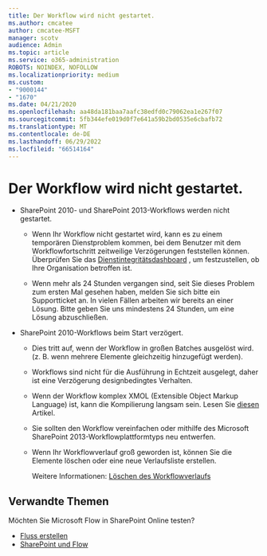 ```yaml
---
title: Der Workflow wird nicht gestartet.
ms.author: cmcatee
author: cmcatee-MSFT
manager: scotv
audience: Admin
ms.topic: article
ms.service: o365-administration
ROBOTS: NOINDEX, NOFOLLOW
ms.localizationpriority: medium
ms.custom:
- "9000144"
- "1670"
ms.date: 04/21/2020
ms.openlocfilehash: aa48da181baa7aafc38edfd0c79062ea1e267f07
ms.sourcegitcommit: 5fb344efe019d0f7e641a59b2bd0535e6cbafb72
ms.translationtype: MT
ms.contentlocale: de-DE
ms.lasthandoff: 06/29/2022
ms.locfileid: "66514164"
---
```

# <a name="workflow-is-not-starting"></a>Der Workflow wird nicht gestartet.

- SharePoint 2010- und SharePoint 2013-Workflows werden nicht gestartet.

    - Wenn Ihr Workflow nicht gestartet wird, kann es zu einem temporären Dienstproblem kommen, bei dem Benutzer mit dem Workflowfortschritt zeitweilige Verzögerungen feststellen können. Überprüfen Sie das [Dienstintegritätsdashboard](https://admin.microsoft.com/AdminPortal/Home/servicehealth) , um festzustellen, ob Ihre Organisation betroffen ist.

    - Wenn mehr als 24 Stunden vergangen sind, seit Sie dieses Problem zum ersten Mal gesehen haben, melden Sie sich bitte ein Supportticket an. In vielen Fällen arbeiten wir bereits an einer Lösung. Bitte geben Sie uns mindestens 24 Stunden, um eine Lösung abzuschließen.

- SharePoint 2010-Workflows beim Start verzögert.

    - Dies tritt auf, wenn der Workflow in großen Batches ausgelöst wird. (z. B. wenn mehrere Elemente gleichzeitig hinzugefügt werden).

    - Workflows sind nicht für die Ausführung in Echtzeit ausgelegt, daher ist eine Verzögerung designbedingtes Verhalten.

   -  Wenn der Workflow komplex XMOL (Extensible Object Markup Language) ist, kann die Kompilierung langsam sein. Lesen Sie [diesen](https://support.microsoft.com//kb/3043697) Artikel.

    - Sie sollten den Workflow vereinfachen oder mithilfe des Microsoft SharePoint 2013-Workflowplattformtyps neu entwerfen.

    - Wenn Ihr Workflowverlauf groß geworden ist, können Sie die Elemente löschen oder eine neue Verlaufsliste erstellen.

        Weitere Informationen: [Löschen des Workflowverlaufs](https://blogs.technet.microsoft.com/marj/2015/08/07/sharepoint-2010-workflows-best-practice-purge-workflow-history-list-items/)


## <a name="related-topics"></a>Verwandte Themen
Möchten Sie Microsoft Flow in SharePoint Online testen?
- [Fluss erstellen](https://support.office.com/article/Create-a-flow-for-a-list-or-library-in-SharePoint-Online-or-OneDrive-for-Business-a9c3e03b-0654-46af-a254-20252e580d01) 
- [SharePoint und Flow](https://flow.microsoft.com/blog/sharepoint-and-flow/) 
